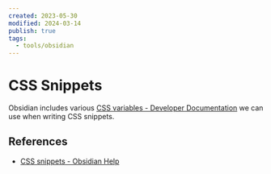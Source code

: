 ```yaml
---
created: 2023-05-30
modified: 2024-03-14
publish: true
tags:
  - tools/obsidian
---
```


# CSS Snippets
Obsidian includes various [CSS variables - Developer Documentation](https://docs.obsidian.md/Reference/CSS+variables/CSS+variables) we can use when writing CSS snippets.

## References
- [CSS snippets - Obsidian Help](https://help.obsidian.md/Extending+Obsidian/CSS+snippets)